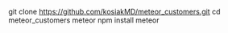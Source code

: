 
git clone https://github.com/kosiakMD/meteor_customers.git
cd meteor_customers
meteor npm install
meteor